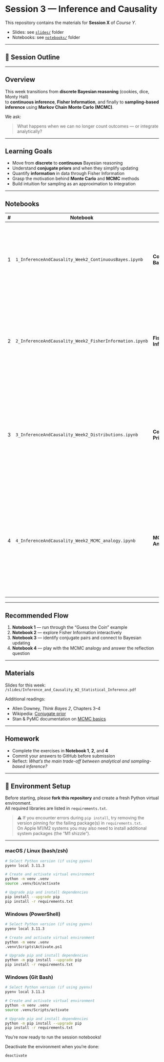 # Session 3 — Inference and Causality

This repository contains the materials for **Session X** of *Course Y*.  
- Slides: see [`slides/`](./slides/) folder  
- Notebooks: see [`notebooks/`](./notebooks/) folder 
---

## 📑 Session Outline
---

## Overview
This week transitions from **discrete Bayesian reasoning** (cookies, dice, Monty Hall)  
to **continuous inference**, **Fisher Information**, and finally to **sampling-based inference** using **Markov Chain Monte Carlo (MCMC)**.

We ask:
> What happens when we can no longer count outcomes — or integrate analytically?

---

## Learning Goals

- Move from **discrete** to **continuous** Bayesian reasoning  
- Understand **conjugate priors** and when they simplify updating  
- Quantify **information** in data through Fisher Information  
- Grasp the motivation behind **Monte Carlo** and **MCMC** methods  
- Build intuition for sampling as an approximation to integration

---

## Notebooks

| # | Notebook | Topic | Description |
|---|-----------|--------|--------------|
| 1 | `1_InferenceAndCausality_Week2_ContinuousBayes.ipynb` | **Continuous Bayes** | From discrete Bayes to continuous updates. Introduces density-based posteriors, expectations, and credible intervals. |
| 2 | `2_InferenceAndCausality_Week2_FisherInformation.ipynb` | **Fisher Information** | Explores how the curvature of the log-likelihood reflects the precision of our estimates. Includes a Think Bayes–style interactive notebook. |
| 3 | `3_InferenceAndCausality_Week2_Distributions.ipynb` | **Conjugate Priors** | Review and glossary of common likelihood–prior pairs (Beta–Binomial, Gamma–Poisson, Normal–Normal). Includes a short “Conjugate Match Game.” |
| 4 | `4_InferenceAndCausality_Week2_MCMC_analogy.ipynb` | **MCMC Analogy** | Introduces Markov Chain Monte Carlo through an intuitive analogy (random walker). Students visualize how MCMC “samples” from a posterior. Ends with a reflection question. |

---

## Recommended Flow

1. **Notebook 1** — run through the “Guess the Coin” example  
2. **Notebook 2** — explore Fisher Information interactively  
3. **Notebook 3** — identify conjugate pairs and connect to Bayesian updating  
4. **Notebook 4** — play with the MCMC analogy and answer the reflection question

---

## Materials

Slides for this week:  
`/slides/Inference_and_Causality_W2_Statistical_Inference.pdf`

Additional readings:  
- Allen Downey, *Think Bayes 2*, Chapters 3–4  
- Wikipedia: [Conjugate prior](https://en.wikipedia.org/wiki/Conjugate_prior)  
- Stan & PyMC documentation on [MCMC basics](https://docs.pymc.io/en/latest/)

---

## Homework

- Complete the exercises in **Notebook 1**, **2**, and **4**  
- Commit your answers to GitHub before submission  
- Reflect: *What’s the main trade-off between analytical and sampling-based inference?*


---
## 🚀 Environment Setup

Before starting, please **fork this repository** and create a fresh Python virtual environment.  
All required libraries are listed in `requirements.txt`.

> ⚠️ If you encounter errors during `pip install`, try removing the version pinning for the failing package(s) in `requirements.txt`.  
> On Apple M1/M2 systems you may also need to install additional system packages (the “M1 shizzle”).

---

### macOS / Linux (bash/zsh)

```bash
# Select Python version (if using pyenv)
pyenv local 3.11.3

# Create and activate virtual environment
python -m venv .venv
source .venv/bin/activate

# Upgrade pip and install dependencies
pip install --upgrade pip
pip install -r requirements.txt
```

### Windows (PowerShell)
```bash
# Select Python version (if using pyenv)
pyenv local 3.11.3

# Create and activate virtual environment
python -m venv .venv
.venv\Scripts\Activate.ps1

# Upgrade pip and install dependencies
python -m pip install --upgrade pip
pip install -r requirements.txt
```

### Windows (Git Bash)
```bash
# Select Python version (if using pyenv)
pyenv local 3.11.3

# Create and activate virtual environment
python -m venv .venv
source .venv/Scripts/activate

# Upgrade pip and install dependencies
python -m pip install --upgrade pip
pip install -r requirements.txt
```

You’re now ready to run the session notebooks!

Deactivate the environment when you’re done:
```bash
deactivate
```
